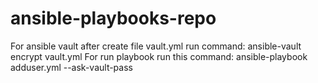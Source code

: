 # ansible-playbooks-repo
For ansible vault after create file vault.yml run command:
ansible-vault encrypt vault.yml
For run playbook run this command:
ansible-playbook adduser.yml --ask-vault-pass